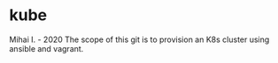 # kube
Mihai I. - 2020
The scope of this git is to provision an K8s cluster using ansible and vagrant.



